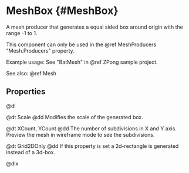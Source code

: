 # MeshBox {#MeshBox}

A mesh producer that generates a equal sided box around origin with the range -1 to 1.

This component can only be used in the @ref MeshProducers "Mesh.Producers" property.

Example usage: See "BatMesh" in @ref ZPong sample project.

See also: @ref Mesh

## Properties

@dl

@dt Scale
@dd Modifies the scale of the generated box.

@dt XCount, YCount
@dd The number of subdivisions in X and Y axis. Preview the mesh in wireframe mode to see the subdivisions.

@dt Grid2DOnly
@dd If this property is set a 2d-rectangle is generated instead of a 3d-box.

@dlx
